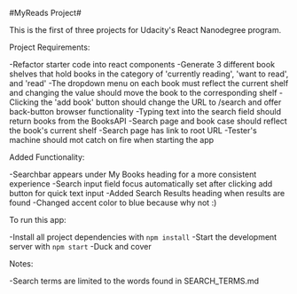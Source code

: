#MyReads Project#

This is the first of three projects for Udacity's React Nanodegree program.

Project Requirements:

-Refactor starter code into react components
-Generate 3 different book shelves that hold books in the category of 'currently reading', 'want to read', and 'read'
-The dropdown menu on each book must reflect the current shelf and changing the value should move the book to the corresponding shelf
-Clicking the 'add book' button should change the URL to /search and offer back-button browser functionality
-Typing text into the search field should return books from the BooksAPI
-Search page and book case should reflect the book's current shelf
-Search page has link to root URL
-Tester's machine should mot catch on fire when starting the app

Added Functionality:

-Searchbar appears under My Books heading for a more consistent experience
-Search input field focus automatically set after clicking add button for quick text input
-Added Search Results heading when results are found
-Changed accent color to blue because why not :)

To run this app:

-Install all project dependencies with `npm install`
-Start the development server with `npm start`
-Duck and cover

Notes:

-Search terms are limited to the words found in SEARCH_TERMS.md
